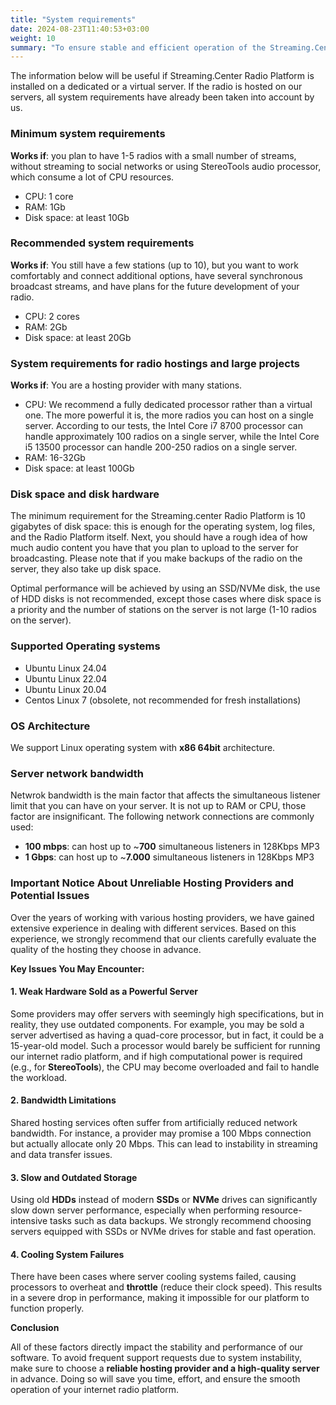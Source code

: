 ```yaml
---
title: "System requirements"
date: 2024-08-23T11:40:53+03:00
weight: 10
summary: "To ensure stable and efficient operation of the Streaming.Center Radio Platform, users must choose appropriate server resources and reliable hosting providers based on their project size, with considerations for CPU, RAM, storage type, bandwidth, and hardware quality."
---
```


The information below will be useful if Streaming.Center Radio Platform is installed on a dedicated or a virtual server. If the radio is hosted on our servers, all system requirements have already been taken into account by us.

### Minimum system requirements
**Works if**: you plan to have 1-5 radios with a small number of streams, without streaming to social networks or using StereoTools audio processor, which consume a lot of CPU resources.
- CPU: 1 core
- RAM: 1Gb
- Disk space: at least 10Gb


### Recommended system requirements
**Works if**: You still have a few stations (up to 10), but you want to work comfortably and connect additional options, have several synchronous broadcast streams, and have plans for the future development of your radio.
- CPU: 2 cores
- RAM: 2Gb
- Disk space: at least 20Gb


### System requirements for radio hostings and large projects
**Works if**: You are a hosting provider with many stations.
- CPU: We recommend a fully dedicated processor rather than a virtual one. The more powerful it is, the more radios you can host on a single server. According to our tests, the Intel Core i7 8700 processor can handle approximately 100 radios on a single server, while the Intel Core i5 13500 processor can handle 200-250 radios on a single server.
- RAM: 16-32Gb
- Disk space: at least 100Gb


### Disk space and disk hardware
The minimum requirement for the Streaming.center Radio Platform is 10 gigabytes of disk space: this is enough for the operating system, log files, and the Radio Platform itself. Next, you should have a rough idea of how much audio content you have that you plan to upload to the server for broadcasting. Please note that if you make backups of the radio on the server, they also take up disk space.

Optimal performance will be achieved by using an SSD/NVMe disk, the use of HDD disks is not recommended, except those cases where disk space is a priority and the number of stations on the server is not large (1-10 radios on the server).

### Supported Operating systems
- Ubuntu Linux 24.04
- Ubuntu Linux 22.04
- Ubuntu Linux 20.04
- Centos Linux 7 (obsolete, not recommended for fresh installations)

### OS Architecture
We support Linux operating system with **x86 64bit** architecture.


### Server network bandwidth
Netwrok bandwidth is the main factor that affects the simultaneous listener limit that you can have on your server. It is not up to RAM or CPU, those factor are insignificant. The following network connections are commonly used:

- **100 mbps**: can host up to ~**700** simultaneous listeners in 128Kbps MP3
- **1 Gbps**: can host up to ~**7.000** simultaneous listeners in 128Kbps MP3


### Important Notice About Unreliable Hosting Providers and Potential Issues

Over the years of working with various hosting providers, we have gained extensive experience in dealing with different services. Based on this experience, we strongly recommend that our clients carefully evaluate the quality of the hosting they choose in advance.

**Key Issues You May Encounter:**

#### 1. Weak Hardware Sold as a Powerful Server
Some providers may offer servers with seemingly high specifications, but in reality, they use outdated components. For example, you may be sold a server advertised as having a quad-core processor, but in fact, it could be a 15-year-old model. Such a processor would barely be sufficient for running our internet radio platform, and if high computational power is required (e.g., for **StereoTools**), the CPU may become overloaded and fail to handle the workload.

#### 2. Bandwidth Limitations
Shared hosting services often suffer from artificially reduced network bandwidth. For instance, a provider may promise a 100 Mbps connection but actually allocate only 20 Mbps. This can lead to instability in streaming and data transfer issues.

#### 3. Slow and Outdated Storage
Using old **HDDs** instead of modern **SSDs** or **NVMe** drives can significantly slow down server performance, especially when performing resource-intensive tasks such as data backups. We strongly recommend choosing servers equipped with SSDs or NVMe drives for stable and fast operation.

#### 4. Cooling System Failures
There have been cases where server cooling systems failed, causing processors to overheat and **throttle** (reduce their clock speed). This results in a severe drop in performance, making it impossible for our platform to function properly.

**Conclusion**

All of these factors directly impact the stability and performance of our software. To avoid frequent support requests due to system instability, make sure to choose a **reliable hosting provider and a high-quality server** in advance. Doing so will save you time, effort, and ensure the smooth operation of your internet radio platform.